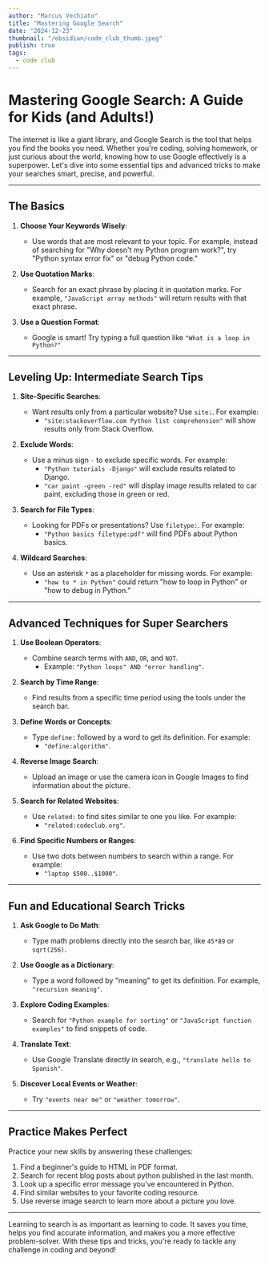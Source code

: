 ```yaml
---
author: "Marcus Vechiato"
title: "Mastering Google Search"
date: "2024-12-23"
thumbnail: "/obsidian/code_club_thumb.jpeg"
publish: true
tags:
  - code club
---
```


# Mastering Google Search: A Guide for Kids (and Adults!)

The internet is like a giant library, and Google Search is the tool that helps you find the books you need. Whether you're coding, solving homework, or just curious about the world, knowing how to use Google effectively is a superpower. Let's dive into some essential tips and advanced tricks to make your searches smart, precise, and powerful.

---

## **The Basics**

1. **Choose Your Keywords Wisely**:

    - Use words that are most relevant to your topic. For example, instead of searching for "Why doesn't my Python program work?", try "Python syntax error fix" or "debug Python code."

3. **Use Quotation Marks**:

	- Search for an exact phrase by placing it in quotation marks. For example, `"JavaScript array methods"` will return results with that exact phrase.

4. **Use a Question Format**:
    
	- Google is smart! Try typing a full question like `"What is a loop in Python?"`

---

## **Leveling Up: Intermediate Search Tips**

1. **Site-Specific Searches**:    
    
	- Want results only from a particular website? Use `site:`. For example:
        - `"site:stackoverflow.com Python list comprehension"` will show results only from Stack Overflow.

2. **Exclude Words**:

	- Use a minus sign `-` to exclude specific words. For example:
        - `"Python tutorials -Django"` will exclude results related to Django.
        - `"car paint -green -red"` will display image results related to car paint, excluding those in green or red.

3. **Search for File Types**:

	- Looking for PDFs or presentations? Use `filetype:`. For example:
        - `"Python basics filetype:pdf"` will find PDFs about Python basics.

4. **Wildcard Searches**:

	- Use an asterisk `*` as a placeholder for missing words. For example:
        - `"how to * in Python"` could return "how to loop in Python" or "how to debug in Python."

---

## **Advanced Techniques for Super Searchers**

1. **Use Boolean Operators**: 
    
	- Combine search terms with `AND`, `OR`, and `NOT`.
        - Example: `"Python loops" AND "error handling"`.

2. **Search by Time Range**:

	- Find results from a specific time period using the tools under the search bar.

3. **Define Words or Concepts**:

	- Type `define:` followed by a word to get its definition. For example:
        - `"define:algorithm"`.

4. **Reverse Image Search**:

	- Upload an image or use the camera icon in Google Images to find information about the picture.

5. **Search for Related Websites**:

	- Use `related:` to find sites similar to one you like. For example:
        - `"related:codeclub.org"`.

6. **Find Specific Numbers or Ranges**:

	- Use two dots between numbers to search within a range. For example:
        - `"laptop $500..$1000"`.

---

## **Fun and Educational Search Tricks**

1. **Ask Google to Do Math**:
    
	- Type math problems directly into the search bar, like `45*89` or `sqrt(256)`.
	
1. **Use Google as a Dictionary**:
 
	- Type a word followed by "meaning" to get its definition. For example, `"recursion meaning"`.

2. **Explore Coding Examples**:
    
	- Search for `"Python example for sorting"` or `"JavaScript function examples"` to find snippets of code.

3. **Translate Text**:
    
	- Use Google Translate directly in search, e.g., `"translate hello to Spanish"`.

4. **Discover Local Events or Weather**:
    
	- Try `"events near me"` or `"weather tomorrow"`.

---

## **Practice Makes Perfect**

Practice your new skills by answering these challenges:

1. Find a beginner's guide to HTML in PDF format.
2. Search for recent blog posts about python published in the last month.
3. Look up a specific error message you’ve encountered in Python.
4. Find similar websites to your favorite coding resource.
5. Use reverse image search to learn more about a picture you love.

---

Learning to search is as important as learning to code. It saves you time, helps you find accurate information, and makes you a more effective problem-solver. With these tips and tricks, you're ready to tackle any challenge in coding and beyond!